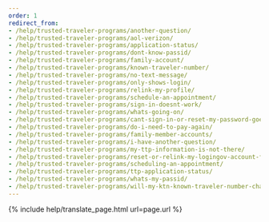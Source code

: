 ```yaml
---
order: 1
redirect_from:
- /help/trusted-traveler-programs/another-question/
- /help/trusted-traveler-programs/aol-verizon/
- /help/trusted-traveler-programs/application-status/
- /help/trusted-traveler-programs/dont-know-passid/
- /help/trusted-traveler-programs/family-account/
- /help/trusted-traveler-programs/known-traveler-number/
- /help/trusted-traveler-programs/no-text-message/
- /help/trusted-traveler-programs/only-shows-login/
- /help/trusted-traveler-programs/relink-my-profile/
- /help/trusted-traveler-programs/schedule-an-appointment/
- /help/trusted-traveler-programs/sign-in-doesnt-work/
- /help/trusted-traveler-programs/whats-going-on/
- /help/trusted-traveler-programs/cant-sign-in-or-reset-my-password-goes-account/
- /help/trusted-traveler-programs/do-i-need-to-pay-again/
- /help/trusted-traveler-programs/family-member-accounts/
- /help/trusted-traveler-programs/i-have-another-question/
- /help/trusted-traveler-programs/my-ttp-information-is-not-there/
- /help/trusted-traveler-programs/reset-or-relink-my-logingov-account-for-ttp/
- /help/trusted-traveler-programs/scheduling-an-appointment/
- /help/trusted-traveler-programs/ttp-application-status/
- /help/trusted-traveler-programs/whats-my-passid/
- /help/trusted-traveler-programs/will-my-ktn-known-traveler-number-change/
---
```

{% include help/translate_page.html url=page.url %}
